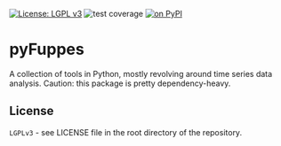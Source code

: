 <!--
SPDX-FileCopyrightText: 2025 Florian Obersteiner / KIT
SPDX-FileContributor: Florian Obersteiner <f.obersteiner@kit.edu>

SPDX-License-Identifier: CC-BY-SA-4.0
-->

[![License: LGPL v3](https://img.shields.io/badge/License-LGPL%20v3-blue.svg)](https://www.gnu.org/licenses/lgpl-3.0)
![test coverage](https://gitlab.kit.edu/FObersteiner/pyfuppes/badges/main/coverage.svg?job=coverage)
[![on PyPI](https://badge.fury.io/py/pyfuppes.svg)](https://badge.fury.io/py/pyfuppes)

# pyFuppes

A collection of tools in Python, mostly revolving around time series data analysis. Caution: this package is pretty dependency-heavy.

## License

`LGPLv3` - see LICENSE file in the root directory of the repository.
